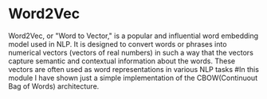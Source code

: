 # Word2Vec
Word2Vec, or "Word to Vector," is a popular and influential word embedding model used in NLP. It is designed to convert words or phrases into numerical vectors (vectors of real numbers) in such a way that the vectors capture semantic and contextual information about the words. These vectors are often used as word representations in various NLP tasks
#In this module I have shown just a simple implementation of the CBOW(Continuout Bag of Words) architecture.
